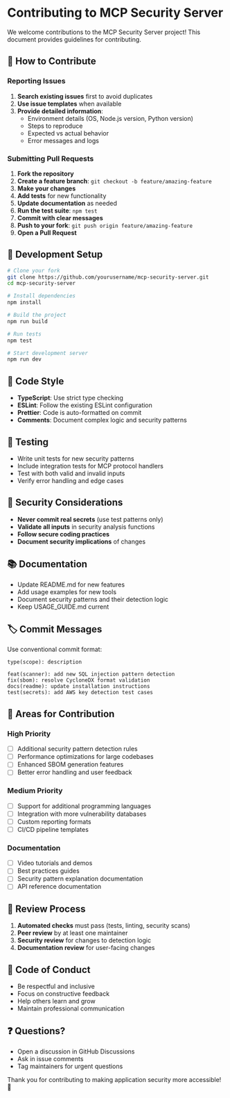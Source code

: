 # Contributing to MCP Security Server

We welcome contributions to the MCP Security Server project! This document provides guidelines for contributing.

## 🤝 How to Contribute

### Reporting Issues

1. **Search existing issues** first to avoid duplicates
2. **Use issue templates** when available
3. **Provide detailed information**:
   - Environment details (OS, Node.js version, Python version)
   - Steps to reproduce
   - Expected vs actual behavior
   - Error messages and logs

### Submitting Pull Requests

1. **Fork the repository**
2. **Create a feature branch**: `git checkout -b feature/amazing-feature`
3. **Make your changes**
4. **Add tests** for new functionality
5. **Update documentation** as needed
6. **Run the test suite**: `npm test`
7. **Commit with clear messages**
8. **Push to your fork**: `git push origin feature/amazing-feature`
9. **Open a Pull Request**

## 🔧 Development Setup

```bash
# Clone your fork
git clone https://github.com/yourusername/mcp-security-server.git
cd mcp-security-server

# Install dependencies
npm install

# Build the project
npm run build

# Run tests
npm test

# Start development server
npm run dev
```

## 📝 Code Style

- **TypeScript**: Use strict type checking
- **ESLint**: Follow the existing ESLint configuration
- **Prettier**: Code is auto-formatted on commit
- **Comments**: Document complex logic and security patterns

## 🧪 Testing

- Write unit tests for new security patterns
- Include integration tests for MCP protocol handlers
- Test with both valid and invalid inputs
- Verify error handling and edge cases

## 🔐 Security Considerations

- **Never commit real secrets** (use test patterns only)
- **Validate all inputs** in security analysis functions
- **Follow secure coding practices**
- **Document security implications** of changes

## 📚 Documentation

- Update README.md for new features
- Add usage examples for new tools
- Document security patterns and their detection logic
- Keep USAGE_GUIDE.md current

## 🏷️ Commit Messages

Use conventional commit format:

```
type(scope): description

feat(scanner): add new SQL injection pattern detection
fix(sbom): resolve CycloneDX format validation
docs(readme): update installation instructions
test(secrets): add AWS key detection test cases
```

## 🎯 Areas for Contribution

### High Priority
- [ ] Additional security pattern detection rules
- [ ] Performance optimizations for large codebases
- [ ] Enhanced SBOM generation features
- [ ] Better error handling and user feedback

### Medium Priority
- [ ] Support for additional programming languages
- [ ] Integration with more vulnerability databases
- [ ] Custom reporting formats
- [ ] CI/CD pipeline templates

### Documentation
- [ ] Video tutorials and demos
- [ ] Best practices guides
- [ ] Security pattern explanation documentation
- [ ] API reference documentation

## 🔄 Review Process

1. **Automated checks** must pass (tests, linting, security scans)
2. **Peer review** by at least one maintainer
3. **Security review** for changes to detection logic
4. **Documentation review** for user-facing changes

## 📜 Code of Conduct

- Be respectful and inclusive
- Focus on constructive feedback
- Help others learn and grow
- Maintain professional communication

## ❓ Questions?

- Open a discussion in GitHub Discussions
- Ask in issue comments
- Tag maintainers for urgent questions

Thank you for contributing to making application security more accessible! 🙏
